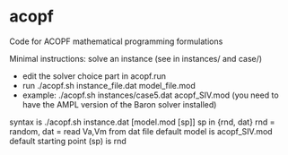 # acopf
Code for ACOPF mathematical programming formulations

Minimal instructions:
solve an instance (see in instances/ and case/)
- edit the solver choice part in acopf.run
- run ./acopf.sh instance_file.dat model_file.mod
- example: ./acopf.sh instances/case5.dat acopf_SIV.mod
  (you need to have the AMPL version of the Baron solver installed)
  
syntax is ./acopf.sh instance.dat [model.mod [sp]]
  sp in {rnd, dat}
    rnd = random, dat = read Va,Vm from dat file
  default model is acopf_SIV.mod
  default starting point (sp) is rnd
